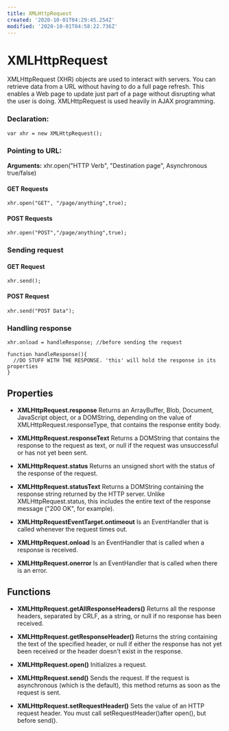 ```yaml
---
title: XMLHttpRequest
created: '2020-10-01T04:29:45.254Z'
modified: '2020-10-01T04:58:22.736Z'
---
```


# XMLHttpRequest

XMLHttpRequest (XHR) objects are used to interact with servers. You can retrieve data from a URL without having to do a full page refresh. This enables a Web page to update just part of a page without disrupting what the user is doing. XMLHttpRequest is used heavily in AJAX programming.


### Declaration:

`var xhr = new XMLHttpRequest();`

### Pointing to URL:
**Arguments:**
xhr.open("HTTP Verb", "Destination page", Asynchronous true/false)

#### GET Requests
`xhr.open("GET", "/page/anything",true);`
#### POST Requests
```
xhr.open("POST","/page/anything",true);
```
### Sending request
#### GET Request
`xhr.send();`
#### POST Request
`xhr.send("POST Data");`

### Handling response
```
xhr.onload = handleResponse; //before sending the request

function handleResponse(){
  //DO STUFF WITH THE RESPONSE. 'this' will hold the response in its properties
}
```

## Properties

- **XMLHttpRequest.response**
Returns an ArrayBuffer, Blob, Document, JavaScript object, or a DOMString, depending on the value of XMLHttpRequest.responseType, that contains the response entity body.

- **XMLHttpRequest.responseText**
Returns a DOMString that contains the response to the request as text, or null if the request was unsuccessful or has not yet been sent.

- **XMLHttpRequest.status**
Returns an unsigned short with the status of the response of the request.

- **XMLHttpRequest.statusText**
Returns a DOMString containing the response string returned by the HTTP server. Unlike XMLHttpRequest.status, this includes the entire text of the response message ("200 OK", for example). 

- **XMLHttpRequestEventTarget.ontimeout**
Is an EventHandler that is called whenever the request times out.

- **XMLHttpRequest.onload**
Is an EventHandler that is called when a response is received.

- **XMLHttpRequest.onerror**
Is an EventHandler that is called when there is an error.

## Functions

- **XMLHttpRequest.getAllResponseHeaders()**
Returns all the response headers, separated by CRLF, as a string, or null if no response has been received.

- **XMLHttpRequest.getResponseHeader()**
Returns the string containing the text of the specified header, or null if either the response has not yet been received or the header doesn't exist in the response.

- **XMLHttpRequest.open()**
Initializes a request.

- **XMLHttpRequest.send()**
Sends the request. If the request is asynchronous (which is the default), this method returns as soon as the request is sent.

- **XMLHttpRequest.setRequestHeader()**
Sets the value of an HTTP request header. You must call setRequestHeader()after open(), but before send().
